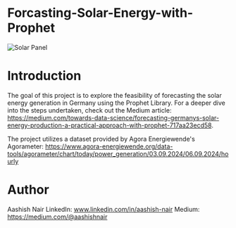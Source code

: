 # Forcasting-Solar-Energy-with-Prophet

![Solar Panel](https://www.cnet.com/a/img/resize/19394aca4affc504651051d009160d0c0d216218/hub/2022/10/10/f2ff9ef7-f016-459d-b88a-a8a68270c315/solar-gettyimages-525206743.jpg?auto=webp&fit=crop&height=675&width=1200)

# Introduction

The goal of this project is to explore the feasibility of forecasting the solar energy generation in Germany using the Prophet Library. For a deeper dive into the steps undertaken, check out the Medium article: https://medium.com/towards-data-science/forecasting-germanys-solar-energy-production-a-practical-approach-with-prophet-717aa23ecd58.

The project utilizes a dataset provided by Agora Energiewende's Agorameter: https://www.agora-energiewende.org/data-tools/agorameter/chart/today/power_generation/03.09.2024/06.09.2024/hourly

# Author

Aashish Nair
LinkedIn: www.linkedin.com/in/aashish-nair
Medium: https://medium.com/@aashishnair
